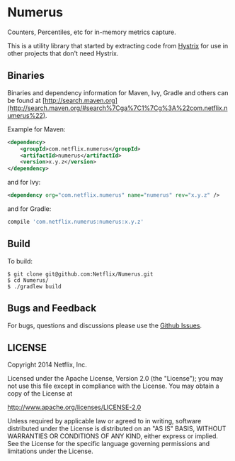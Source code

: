 Numerus
=======

Counters, Percentiles, etc for in-memory metrics capture.

This is a utility library that started by extracting code from [Hystrix](https://github.com/Netflix/Hystrix) for use in other projects that don't need Hystrix.

## Binaries

Binaries and dependency information for Maven, Ivy, Gradle and others can be found at [http://search.maven.org](http://search.maven.org/#search%7Cga%7C1%7Cg%3A%22com.netflix.numerus%22).

Example for Maven:

```xml
<dependency>
    <groupId>com.netflix.numerus</groupId>
    <artifactId>numerus</artifactId>
    <version>x.y.z</version>
</dependency>
```
and for Ivy:

```xml
<dependency org="com.netflix.numerus" name="numerus" rev="x.y.z" />
```
and for Gradle:

```groovy
compile 'com.netflix.numerus:numerus:x.y.z'
```

## Build

To build:

```
$ git clone git@github.com:Netflix/Numerus.git
$ cd Numerus/
$ ./gradlew build
```


## Bugs and Feedback

For bugs, questions and discussions please use the [Github Issues](https://github.com/Netflix/Numerus/issues).

 
## LICENSE

Copyright 2014 Netflix, Inc.

Licensed under the Apache License, Version 2.0 (the "License");
you may not use this file except in compliance with the License.
You may obtain a copy of the License at

<http://www.apache.org/licenses/LICENSE-2.0>

Unless required by applicable law or agreed to in writing, software
distributed under the License is distributed on an "AS IS" BASIS,
WITHOUT WARRANTIES OR CONDITIONS OF ANY KIND, either express or implied.
See the License for the specific language governing permissions and
limitations under the License.
